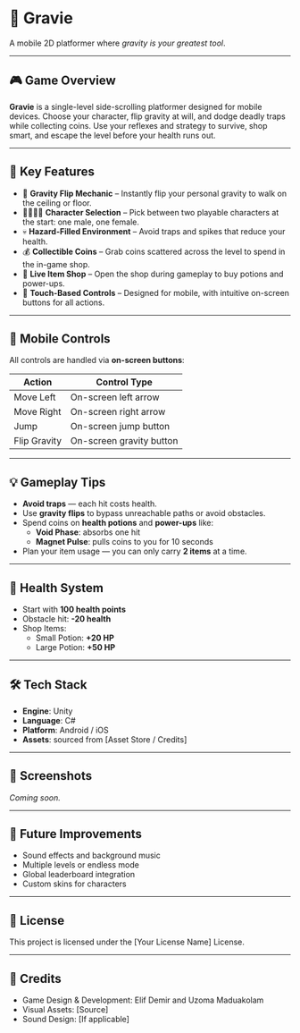 # 🌌 Gravie

A mobile 2D platformer where *gravity is your greatest tool*.

---

## 🎮 Game Overview

**Gravie** is a single-level side-scrolling platformer designed for mobile devices. Choose your character, flip gravity at will, and dodge deadly traps while collecting coins. Use your reflexes and strategy to survive, shop smart, and escape the level before your health runs out.

---

## 🧩 Key Features

- 🔄 **Gravity Flip Mechanic** – Instantly flip your personal gravity to walk on the ceiling or floor.
- 🧍‍♂️🧍‍♀️ **Character Selection** – Pick between two playable characters at the start: one male, one female.
- 💀 **Hazard-Filled Environment** – Avoid traps and spikes that reduce your health.
- 💰 **Collectible Coins** – Grab coins scattered across the level to spend in the in-game shop.
- 🛒 **Live Item Shop** – Open the shop during gameplay to buy potions and power-ups.
- 📱 **Touch-Based Controls** – Designed for mobile, with intuitive on-screen buttons for all actions.

---

## 📱 Mobile Controls

All controls are handled via **on-screen buttons**:

| Action         | Control Type        |
|----------------|---------------------|
| Move Left      | On-screen left arrow |
| Move Right     | On-screen right arrow |
| Jump           | On-screen jump button |
| Flip Gravity   | On-screen gravity button |


---

## 💡 Gameplay Tips

- **Avoid traps** — each hit costs health.
- Use **gravity flips** to bypass unreachable paths or avoid obstacles.
- Spend coins on **health potions** and **power-ups** like:
  - **Void Phase**: absorbs one hit
  - **Magnet Pulse**: pulls coins to you for 10 seconds
- Plan your item usage — you can only carry **2 items** at a time.

---

## 🔋 Health System

- Start with **100 health points**
- Obstacle hit: **-20 health**
- Shop Items:
  - Small Potion: **+20 HP**
  - Large Potion: **+50 HP**

---

## 🛠️ Tech Stack

- **Engine**: Unity 
- **Language**: C# 
- **Platform**: Android / iOS
- **Assets**:  sourced from [Asset Store / Credits]

---

## 📸 Screenshots

*Coming soon.*

---

## 🚧 Future Improvements

- Sound effects and background music
- Multiple levels or endless mode
- Global leaderboard integration
- Custom skins for characters

---

## 📄 License

This project is licensed under the [Your License Name] License.

---

## 🙌 Credits

- Game Design & Development: Elif Demir and Uzoma Maduakolam
- Visual Assets: [Source]
- Sound Design: [If applicable]
